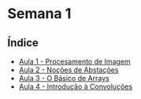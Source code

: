 # Semana 1
## Índice
 - [Aula 1 - Procesamento de Imagem](./Aula%201)
 - [Aula 2 - Noções de Abstações](./Aula%202)
 - [Aula 3 - O Básico de Arrays](./Aula%203)
 - [Aula 4 - Introdução à Convoluções](./Aula%204)